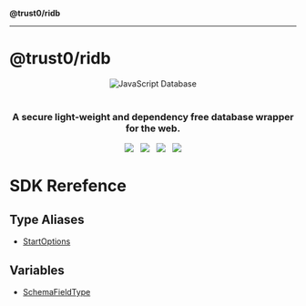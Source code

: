 **@trust0/ridb**

***

# @trust0/ridb

<p align="center">
  <img src="https://cdn.jsdelivr.net/gh/trust0-project/ridblatest/docs/logo.svg" alt="JavaScript Database" />
  <br />
  <br />
  <h3 align="center">A secure light-weight and dependency free database wrapper for the web.</h3>
</p>

<p align="center">
    <a href="https://github.com/trust0-project/RIDB/releases"><img src="https://img.shields.io/github/v/release/trust0-project/ridb?color=%23ff00a0&include_prereleases&label=version&sort=semver&style=flat-square"></a>
    &nbsp;
    <a href="#"><img src="https://img.shields.io/npm/types/rxdb?style=flat-square"></a>
    &nbsp;
    <a href="https://raw.githubusercontent.com/trust0-project/RIDB/refs/heads/main/LICENSE"><img src="https://img.shields.io/github/license/trust0-project/ridb?style=flat-square"></a>
    &nbsp;
    <a href="https://www.npmjs.com/package/@trust0/ridb"><img src="https://img.shields.io/npm/dm/@trust0/ridb?color=c63a3b&style=flat-square"></a>
</p>

# SDK Rerefence

## Type Aliases

- [StartOptions](type-aliases/StartOptions.md)

## Variables

- [SchemaFieldType](variables/SchemaFieldType.md)
